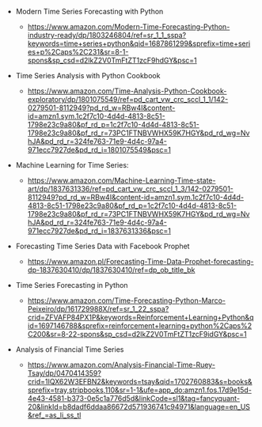 - Modern Time Series Forecasting with Python
  - https://www.amazon.com/Modern-Time-Forecasting-Python-industry-ready/dp/1803246804/ref=sr_1_1_sspa?keywords=time+series+python&qid=1687861299&sprefix=time+series+p%2Caps%2C231&sr=8-1-spons&sp_csd=d2lkZ2V0TmFtZT1zcF9hdGY&psc=1

- Time Series Analysis with Python Cookbook
  - https://www.amazon.com/Time-Analysis-Python-Cookbook-exploratory/dp/1801075549/ref=pd_cart_vw_crc_sccl_1_1/142-0279501-8112949?pd_rd_w=RBw4I&content-id=amzn1.sym.1c2f7c10-4d4d-4813-8c51-1798e23c9a80&pf_rd_p=1c2f7c10-4d4d-4813-8c51-1798e23c9a80&pf_rd_r=73PC1FTNBVWHX59K7HGY&pd_rd_wg=NvhJA&pd_rd_r=324fe763-71e9-4d4c-97a4-971ecc7927de&pd_rd_i=1801075549&psc=1

- Machine Learning for Time Series:
  - https://www.amazon.com/Machine-Learning-Time-state-art/dp/1837631336/ref=pd_cart_vw_crc_sccl_1_3/142-0279501-8112949?pd_rd_w=RBw4I&content-id=amzn1.sym.1c2f7c10-4d4d-4813-8c51-1798e23c9a80&pf_rd_p=1c2f7c10-4d4d-4813-8c51-1798e23c9a80&pf_rd_r=73PC1FTNBVWHX59K7HGY&pd_rd_wg=NvhJA&pd_rd_r=324fe763-71e9-4d4c-97a4-971ecc7927de&pd_rd_i=1837631336&psc=1

- Forecasting Time Series Data with Facebook Prophet
  - https://www.amazon.pl/Forecasting-Time-Data-Prophet-forecasting-dp-1837630410/dp/1837630410/ref=dp_ob_title_bk

- Time Series Forecasting in Python
  - https://www.amazon.com/Time-Forecasting-Python-Marco-Peixeiro/dp/161729988X/ref=sr_1_22_sspa?crid=ZFVAFP84PX1P&keywords=Reinforcement+Learning+Python&qid=1697146788&sprefix=reinforcement+learning+python%2Caps%2C200&sr=8-22-spons&sp_csd=d2lkZ2V0TmFtZT1zcF9idGY&psc=1


- Analysis of Financial Time Series
  - https://www.amazon.com/Analysis-Financial-Time-Ruey-Tsay/dp/0470414359?crid=1IQX62W3EFBN2&keywords=tsay&qid=1702760883&s=books&sprefix=tray,stripbooks,110&sr=1-1&ufe=app_do:amzn1.fos.17d9e15d-4e43-4581-b373-0e5c1a776d5d&linkCode=sl1&tag=fancyquant-20&linkId=b8dadf6ddaa86672d571936741c94971&language=en_US&ref_=as_li_ss_tl